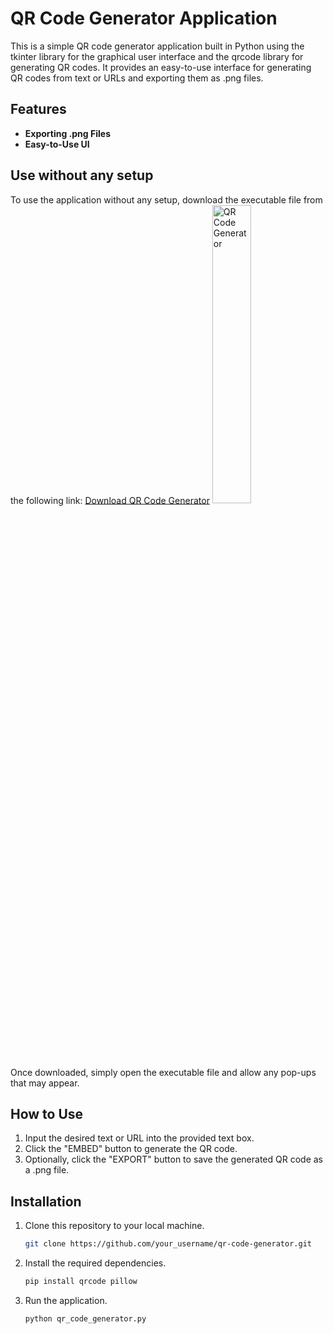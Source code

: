 # QR Code Generator Application

This is a simple QR code generator application built in Python using the tkinter library for the graphical user interface and the qrcode library for generating QR codes. It provides an easy-to-use interface for generating QR codes from text or URLs and exporting them as .png files.

## Features

- **Exporting .png Files**
- **Easy-to-Use UI**

## Use without any setup 
To use the application without any setup, download the executable file from the following link:
[Download QR Code Generator](https://github.com/Swagnik02/QR-Code-Generator-using-tkinter-python-/releases/download/v1.0/qrCode.exe) </break>
<img src="https://github.com/Swagnik02/QR-Code-Generator-using-tkinter-python-/assets/91018814/a72b31b1-df4d-4539-b50d-854cdf8ff301" alt="QR Code Generator" width="35%">

Once downloaded, simply open the executable file and allow any pop-ups that may appear.

## How to Use

1. Input the desired text or URL into the provided text box.
2. Click the "EMBED" button to generate the QR code.
3. Optionally, click the "EXPORT" button to save the generated QR code as a .png file.

## Installation

1. Clone this repository to your local machine.
   ```bash
   git clone https://github.com/your_username/qr-code-generator.git
   ```
2. Install the required dependencies.
   ```bash
   pip install qrcode pillow
   ```
3. Run the application.
   ```bash
   python qr_code_generator.py
   ```
